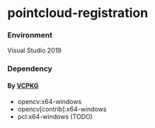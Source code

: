 # pointcloud-registration

### Environment
Visual Studio 2019

### Dependency

#### By [VCPKG](https://github.com/microsoft/vcpkg)
- opencv:x64-windows
- opencv[contrib]:x64-windows
- pcl:x64-windows (TODO)

